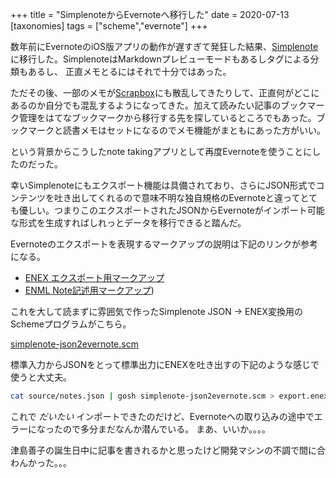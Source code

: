 +++
title = "SimplenoteからEvernoteへ移行した"
date = 2020-07-13
[taxonomies]
tags = ["scheme","evernote"]
+++

数年前にEvernoteのiOS版アプリの動作が遅すぎて発狂した結果、[Simplenote](https://app.simplenote.com/)に移行した。SimplenoteはMarkdownプレビューモードもあるしタグによる分類もあるし、 正直メモとるにはそれで十分ではあった。

ただその後、一部のメモが[Scrapbox](https://scrapbox.io/)にも散乱してきたりして、正直何がどこにあるのか自分でも混乱するようになってきた。加えて読みたい記事のブックマーク管理をはてなブックマークから移行する先を探しているところでもあった。ブックマークと読書メモはセットになるのでメモ機能がまともにあった方がいい。

という背景からこうしたnote takingアプリとして再度Evernoteを使うことにしたのだった。

幸いSimplenoteにもエクスポート機能は具備されており、さらにJSON形式でコンテンツを吐き出してくれるので意味不明な独自規格のEvernoteと違ってとても優しい。つまりこのエクスポートされたJSONからEvernoteがインポート可能な形式を生成すればしれっとデータを移行できると踏んだ。

Evernoteのエクスポートを表現するマークアップの説明は下記のリンクが参考になる。

* [ENEX エクスポート用マークアップ](https://evernote.com/blog/how-evernotes-xml-export-format-works/)
* [ENML Note記述用マークアップ](https://dev.evernote.com/doc/articles/enml.php))

これを大して読まずに雰囲気で作ったSimplenote JSON -> ENEX変換用のSchemeプログラムがこちら。

[simplenote-json2evernote.scm](https://gist.github.com/utky/09d3ab02fc164ae64fe5abd688d7e023)

標準入力からJSONをとって標準出力にENEXを吐き出すの下記のような感じで使うと大丈夫。

```bash
cat source/notes.json | gosh simplenote-json2evernote.scm > export.enex
```

これで *だいたい* インポートできたのだけど、Evernoteへの取り込みの途中でエラーになったので多分まだなんか潜んでいる。
まあ、いいか。。。。

津島善子の誕生日中に記事を書きれるかと思ったけど開発マシンの不調で間に合わんかった。。。